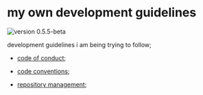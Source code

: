 # my own development guidelines

![version 0.5.5-beta](https://img.shields.io/badge/version-0.5.5--beta-informational?style=for-the-badge)

development guidelines i am being trying to follow;

- [code of conduct](./code_of_conduct.md);

- [code conventions](./code_conventions.md);

- [repository management](./repository_management.md);

